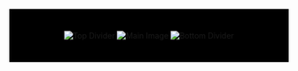 <div style="text-align: center; background-color: #000; padding: 20px;">

  <!-- Top: 7th GIF divider от dollywons -->
  <img src="<!-- вживую сюда вставь прямую ссылку на эту 7‑ю гифку -->" alt="Top Divider" style="max-width: 100%;">

  <!-- Middle: Pinterest image -->
  <img src="https://i.pinimg.com/originals/c9/fc/5f/c9fc5f9dd830a9f17ef6e77bdffae0f7.jpg" alt="Main Image" style="max-width: 80%; margin: 20px 0;">

  <!-- Bottom: нижняя гифка acec4ad433c2216c355d93469cc66fb5e14ae0bf.gifv -->
  <img src="<!-- вставь прямую ссылку на нижнюю гифку -->" alt="Bottom Divider" style="max-width: 100%;">

</div>
